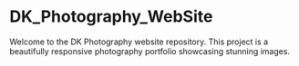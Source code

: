 # DK_Photography_WebSite
Welcome to the DK Photography website repository. This project is a beautifully responsive photography portfolio showcasing stunning images.
